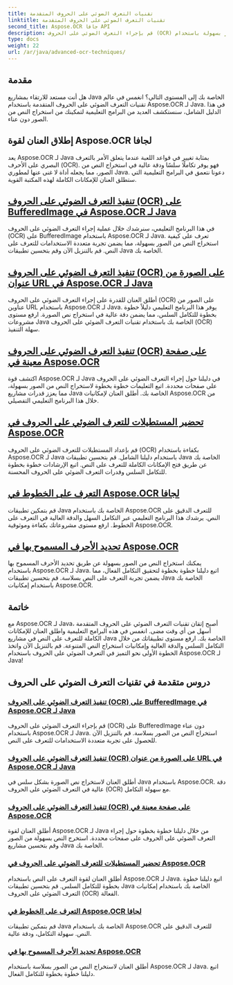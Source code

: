 ```yaml
---
title: تقنيات التعرف الضوئي على الحروف المتقدمة
linktitle: تقنيات التعرف الضوئي على الحروف المتقدمة
second_title: Aspose.OCR جافا API
description: قم بإجراء التعرف الضوئي على الحروف (OCR) على الصور بسهولة باستخدام Aspose.OCR لـ Java. استخراج النص بسلاسة وبدقة عالية. قم بتحسين مشاريع Java الخاصة بك من خلال التعرف على النص متعدد الاستخدامات.
type: docs
weight: 22
url: /ar/java/advanced-ocr-techniques/
---
```

## مقدمة

هل أنت مستعد للارتقاء بمشاريع Java الخاصة بك إلى المستوى التالي؟ انغمس في عالم تقنيات التعرف الضوئي على الحروف المتقدمة باستخدام Aspose.OCR لـ Java. في هذا الدليل الشامل، سنستكشف العديد من البرامج التعليمية لتمكينك من استخراج النص من الصور دون عناء.

## إطلاق العنان لقوة Aspose.OCR لجافا

يعد Aspose.OCR لـ Java بمثابة تغيير في قواعد اللعبة عندما يتعلق الأمر بالتعرف البصري على الأحرف (OCR). فهو يوفر تكاملًا سلسًا ودقة عالية في استخراج النص من الصور، مما يجعله أداة لا غنى عنها لمطوري Java. دعونا نتعمق في البرامج التعليمية التي ستطلق العنان للإمكانات الكاملة لهذه المكتبة القوية.

## [تنفيذ التعرف الضوئي على الحروف (OCR) على BufferedImage في Aspose.OCR لـ Java](./perform-ocr-buffered-image/)

في هذا البرنامج التعليمي، سنرشدك خلال عملية إجراء التعرف الضوئي على الحروف (OCR) على BufferedImage باستخدام Aspose.OCR لـ Java. تعرف على كيفية استخراج النص من الصور بسهولة، مما يضمن تجربة متعددة الاستخدامات للتعرف على النص. قم بالتنزيل الآن وقم بتحسين تطبيقات Java الخاصة بك.

## [تنفيذ التعرف الضوئي على الحروف (OCR) على الصورة من عنوان URL في Aspose.OCR لـ Java](./perform-ocr-image-from-url/)

أطلق العنان للقدرة على إجراء التعرف الضوئي على الحروف (OCR) على الصور من عناوين URL باستخدام Aspose.OCR لـ Java. يوفر هذا البرنامج التعليمي دليلاً خطوة بخطوة للتكامل السلس، مما يضمن دقة عالية في استخراج نص الصورة. ارفع مستوى مشروعات Java الخاصة بك باستخدام تقنيات التعرف الضوئي على الحروف (OCR) سهلة التنفيذ.

## [تنفيذ التعرف الضوئي على الحروف (OCR) على صفحة معينة في Aspose.OCR](./perform-ocr-on-page/)

اكتشف قوة Aspose.OCR لـ Java في دليلنا حول إجراء التعرف الضوئي على الحروف على صفحات محددة. اتبع التعليمات خطوة بخطوة لاستخراج النص من الصور بسهولة، مما يعزز قدرات مشاريع Java الخاصة بك. أطلق العنان لإمكانيات Aspose.OCR من خلال هذا البرنامج التعليمي التفصيلي.

## [تحضير المستطيلات للتعرف الضوئي على الحروف في Aspose.OCR](./prepare-rectangles-for-ocr/)

قم بإعداد المستطيلات للتعرف الضوئي على الحروف (OCR) بكفاءة باستخدام Aspose.OCR لـ Java باستخدام دليلنا الشامل. قم بتحسين تطبيقات Java الخاصة بك عن طريق فتح الإمكانات الكاملة للتعرف على النص. اتبع الإرشادات خطوة بخطوة للتكامل السلس وقدرات التعرف الضوئي على الحروف المحسنة.

## [التعرف على الخطوط في Aspose.OCR لجافا](./recognize-lines/)

قم بتمكين تطبيقات Java الخاصة بك باستخدام Aspose.OCR للتعرف الدقيق على النص. يرشدك هذا البرنامج التعليمي عبر التكامل السهل والدقة العالية في التعرف على الخطوط. ارفع مستوى مشروعاتك بكفاءة وموثوقية Aspose.OCR.

## [تحديد الأحرف المسموح بها في Aspose.OCR](./specify-allowed-characters/)

يمكنك استخراج النص من الصور بسهولة عن طريق تحديد الأحرف المسموح بها باستخدام Aspose.OCR لـ Java. اتبع دليلنا خطوة بخطوة لتحقيق التكامل الفعال، مما يضمن تجربة التعرف على النص بسلاسة. قم بتحسين تطبيقات Java الخاصة بك باستخدام إمكانيات Aspose.OCR.

## خاتمة

مع Aspose.OCR لـ Java، أصبح إتقان تقنيات التعرف الضوئي على الحروف المتقدمة أسهل من أي وقت مضى. انغمس في هذه البرامج التعليمية واطلق العنان للإمكانات الكاملة للتعرف على النص في مشاريع Java الخاصة بك. ارفع مستوى تطبيقاتك من خلال التكامل السلس والدقة العالية وإمكانيات استخراج النص المتنوعة. قم بالتنزيل الآن واتخذ الخطوة الأولى نحو التميز في التعرف الضوئي على الحروف باستخدام Aspose.OCR لـ Java!
## دروس متقدمة في تقنيات التعرف الضوئي على الحروف
### [تنفيذ التعرف الضوئي على الحروف (OCR) على BufferedImage في Aspose.OCR لـ Java](./perform-ocr-buffered-image/)
قم بإجراء التعرف الضوئي على الحروف (OCR) على BufferedImage دون عناء باستخدام Aspose.OCR لـ Java. استخراج النص من الصور بسلاسة. قم بالتنزيل الآن للحصول على تجربة متعددة الاستخدامات للتعرف على النص.
### [تنفيذ التعرف الضوئي على الحروف (OCR) على الصورة من عنوان URL في Aspose.OCR لـ Java](./perform-ocr-image-from-url/)
أطلق العنان لاستخراج نص الصورة بشكل سلس في Java باستخدام Aspose.OCR. دقة عالية في التعرف الضوئي على الحروف (OCR) مع سهولة التكامل.
### [تنفيذ التعرف الضوئي على الحروف (OCR) على صفحة معينة في Aspose.OCR](./perform-ocr-on-page/)
أطلق العنان لقوة Aspose.OCR لـ Java من خلال دليلنا خطوة بخطوة حول إجراء التعرف الضوئي على الحروف على صفحات محددة. استخرج النص بسهولة من الصور وقم بتحسين مشاريع Java الخاصة بك.
### [تحضير المستطيلات للتعرف الضوئي على الحروف في Aspose.OCR](./prepare-rectangles-for-ocr/)
أطلق العنان لقوة التعرف على النص باستخدام Aspose.OCR لـ Java. اتبع دليلنا خطوة بخطوة للتكامل السلس. قم بتحسين تطبيقات Java الخاصة بك باستخدام إمكانيات التعرف الضوئي على الحروف (OCR) الفعالة.
### [التعرف على الخطوط في Aspose.OCR لجافا](./recognize-lines/)
قم بتمكين تطبيقات Java الخاصة بك باستخدام Aspose.OCR للتعرف الدقيق على النص. سهولة التكامل، ودقة عالية.
### [تحديد الأحرف المسموح بها في Aspose.OCR](./specify-allowed-characters/)
أطلق العنان لاستخراج النص من الصور بسلاسة باستخدام Aspose.OCR لـ Java. اتبع دليلنا خطوة بخطوة للتكامل الفعال.